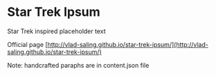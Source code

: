 Star Trek Ipsum
===============

Star Trek inspired placeholder text

Official page
[http://vlad-saling.github.io/star-trek-ipsum/](http://vlad-saling.github.io/star-trek-ipsum/)


Note: handcrafted paraphs are in content.json file